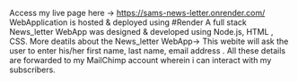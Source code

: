 Access my live page here ->
https://sams-news-letter.onrender.com/
WebApplication is hosted & deployed using #Render
A full stack News_letter WebApp was designed & developed using Node.js, HTML , CSS.
More deatils about the News_letter WebApp->
This webite will ask the user to enter his/her first name, last name, email address . 
All these details are forwarded to my MailChimp account wherein i can interact with my subscribers.
